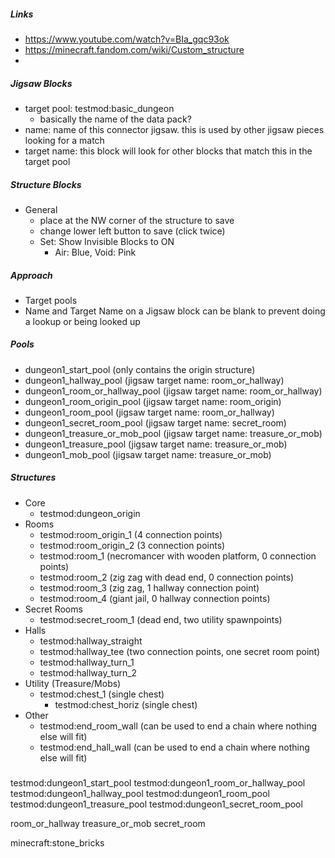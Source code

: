 ##### Links
- https://www.youtube.com/watch?v=BIa_gqc93ok
- https://minecraft.fandom.com/wiki/Custom_structure
- 

##### Jigsaw Blocks
- target pool: testmod:basic_dungeon
    - basically the name of the data pack?
- name: name of this connector jigsaw. this is used by other jigsaw pieces looking for a match
- target name: this block will look for other blocks that match this in the target pool

##### Structure Blocks
- General
    - place at the NW corner of the structure to save
    - change lower left button to save (click twice)
    - Set: Show Invisible Blocks to ON
        - Air: Blue, Void: Pink

##### Approach
- Target pools
- Name and Target Name on a Jigsaw block can be blank to prevent doing a lookup or being looked up 

##### Pools
- dungeon1_start_pool (only contains the origin structure)
- dungeon1_hallway_pool (jigsaw target name: room_or_hallway)
- dungeon1_room_or_hallway_pool (jigsaw target name: room_or_hallway)
- dungeon1_room_origin_pool (jigsaw target name: room_origin)
- dungeon1_room_pool (jigsaw target name: room_or_hallway)
- dungeon1_secret_room_pool (jigsaw target name: secret_room)
- dungeon1_treasure_or_mob_pool (jigsaw target name: treasure_or_mob)
- dungeon1_treasure_pool (jigsaw target name: treasure_or_mob)
- dungeon1_mob_pool (jigsaw target name: treasure_or_mob)

##### Structures
- Core
    - testmod:dungeon_origin
- Rooms
    - testmod:room_origin_1 (4 connection points)
    - testmod:room_origin_2 (3 connection points)
    - testmod:room_1 (necromancer with wooden platform, 0 connection points)
    - testmod:room_2 (zig zag with dead end, 0 connection points)
    - testmod:room_3 (zig zag, 1 hallway connection point)
    - testmod:room_4 (giant jail, 0 hallway connection points)
- Secret Rooms
    - testmod:secret_room_1 (dead end, two utility spawnpoints)
- Halls
    - testmod:hallway_straight
    - testmod:hallway_tee (two connection points, one secret room point)
    - testmod:hallway_turn_1
    - testmod:hallway_turn_2
- Utility (Treasure/Mobs)
  - testmod:chest_1 (single chest)
    - testmod:chest_horiz (single chest)
- Other
    - testmod:end_room_wall (can be used to end a chain where nothing else will fit)
    - testmod:end_hall_wall (can be used to end a chain where nothing else will fit)

#####
testmod:dungeon1_start_pool
testmod:dungeon1_room_or_hallway_pool
testmod:dungeon1_hallway_pool
testmod:dungeon1_room_pool
testmod:dungeon1_treasure_pool
testmod:dungeon1_secret_room_pool

room_or_hallway
treasure_or_mob
secret_room

minecraft:stone_bricks
